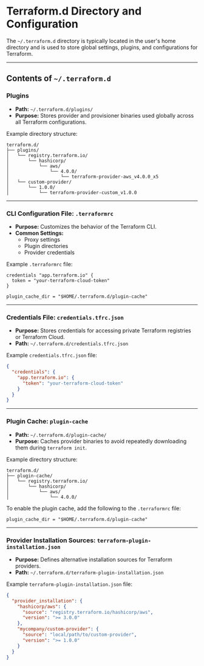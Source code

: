 # Terraform.d Directory and Configuration

The `~/.terraform.d` directory is typically located in the user's home directory and is used to store global settings, plugins, and configurations for Terraform.

---

## Contents of `~/.terraform.d`

### Plugins
- **Path:** `~/.terraform.d/plugins/`
- **Purpose:** Stores provider and provisioner binaries used globally across all Terraform configurations.

Example directory structure:
```
terraform.d/
├── plugins/
│   └── registry.terraform.io/
│       └── hashicorp/
│           └── aws/
│               └── 4.0.0/
│                   └── terraform-provider-aws_v4.0.0_x5
│   └── custom-provider/
│       └── 1.0.0/
│           └── terraform-provider-custom_v1.0.0
```

---

### CLI Configuration File: `.terraformrc`
- **Purpose:** Customizes the behavior of the Terraform CLI.
- **Common Settings:**
  - Proxy settings
  - Plugin directories
  - Provider credentials

Example `.terraformrc` file:
```hcl
credentials "app.terraform.io" {
  token = "your-terraform-cloud-token"
}

plugin_cache_dir = "$HOME/.terraform.d/plugin-cache"
```

---

### Credentials File: `credentials.tfrc.json`
- **Purpose:** Stores credentials for accessing private Terraform registries or Terraform Cloud.
- **Path:** `~/.terraform.d/credentials.tfrc.json`

Example `credentials.tfrc.json` file:
```json
{
  "credentials": {
    "app.terraform.io": {
      "token": "your-terraform-cloud-token"
    }
  }
}
```

---

### Plugin Cache: `plugin-cache`
- **Path:** `~/.terraform.d/plugin-cache/`
- **Purpose:** Caches provider binaries to avoid repeatedly downloading them during `terraform init`.

Example directory structure:
```
terraform.d/
├── plugin-cache/
│   └── registry.terraform.io/
│       └── hashicorp/
│           └── aws/
│               └── 4.0.0/
```

To enable the plugin cache, add the following to the `.terraformrc` file:
```hcl
plugin_cache_dir = "$HOME/.terraform.d/plugin-cache"
```

---

### Provider Installation Sources: `terraform-plugin-installation.json`
- **Purpose:** Defines alternative installation sources for Terraform providers.
- **Path:** `~/.terraform.d/terraform-plugin-installation.json`

Example `terraform-plugin-installation.json` file:
```json
{
  "provider_installation": {
    "hashicorp/aws": {
      "source": "registry.terraform.io/hashicorp/aws",
      "version": ">= 3.0.0"
    },
    "mycompany/custom-provider": {
      "source": "local/path/to/custom-provider",
      "version": ">= 1.0.0"
    }
  }
}
```
